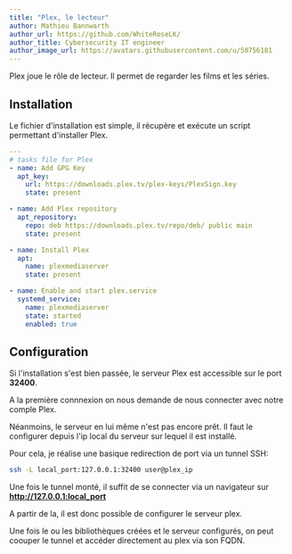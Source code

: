 ```yaml
---
title: "Plex, le lecteur"
author: Mathieu Bannwarth
author_url: https://github.com/WhiteRoseLK/
author_title: Cybersecurity IT engineer
author_image_url: https://avatars.githubusercontent.com/u/50756181
---
```


Plex joue le rôle de lecteur. Il permet de regarder les films et les séries.

## Installation

Le fichier d'installation est simple, il récupère et exécute un script permettant d'installer Plex.

```YAML title="tasks/main.yml"
---
# tasks file for Plex
- name: Add GPG Key
  apt_key:
    url: https://downloads.plex.tv/plex-keys/PlexSign.key
    state: present

- name: Add Plex repository
  apt_repository:
    repo: deb https://downloads.plex.tv/repo/deb/ public main
    state: present

- name: Install Plex
  apt:
    name: plexmediaserver
    state: present

- name: Enable and start plex.service
  systemd_service:
    name: plexmediaserver
    state: started
    enabled: true
```

## Configuration

Si l'installation s'est bien passée, le serveur Plex est accessible sur le port **32400**.

A la première connnexion on nous demande de nous connecter avec notre comple Plex.

Néanmoins, le serveur en lui même n'est pas encore prêt. Il faut le configurer depuis l'ip local du serveur sur lequel il est installé.

Pour cela, je réalise une basique redirection de port via un tunnel SSH:

```bash
ssh -L local_port:127.0.0.1:32400 user@plex_ip
```

Une fois le tunnel monté, il suffit de se connecter via un navigateur sur **http://127.0.0.1:local_port**

A partir de la, il est donc possible de configurer le serveur plex.

Une fois le ou les bibliothèques créées et le serveur configurés, on peut coouper le tunnel et accéder directement au plex via son FQDN.